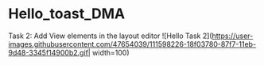 # Hello_toast_DMA
Task 2: Add View elements in the layout editor
![Hello Task 2](https://user-images.githubusercontent.com/47654039/111598226-18f03780-87f7-11eb-9d48-3345f14900b2.gif| width=100)

